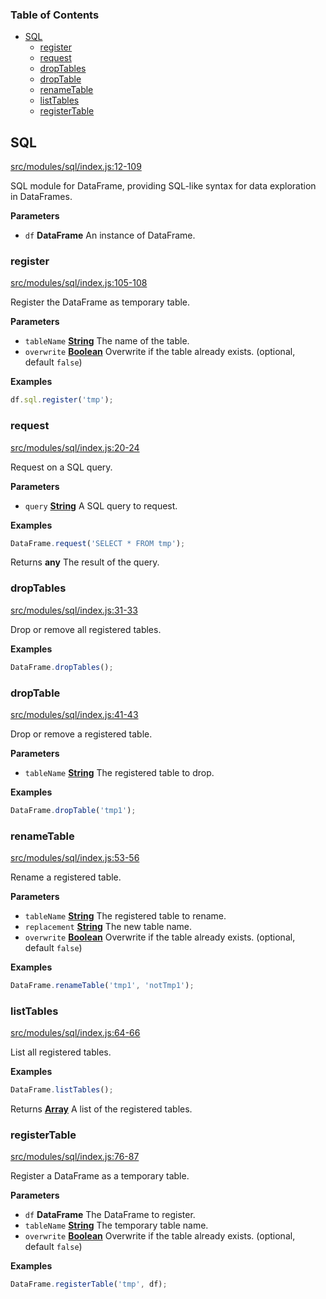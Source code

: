 <!-- Generated by documentation.js. Update this documentation by updating the source code. -->

### Table of Contents

-   [SQL][1]
    -   [register][2]
    -   [request][3]
    -   [dropTables][4]
    -   [dropTable][5]
    -   [renameTable][6]
    -   [listTables][7]
    -   [registerTable][8]

## SQL

[src/modules/sql/index.js:12-109][9]

SQL module for DataFrame, providing SQL-like syntax for data exploration in DataFrames.

**Parameters**

-   `df` **DataFrame** An instance of DataFrame.

### register

[src/modules/sql/index.js:105-108][10]

Register the DataFrame as temporary table.

**Parameters**

-   `tableName` **[String][11]** The name of the table.
-   `overwrite` **[Boolean][12]** Overwrite if the table already exists. (optional, default `false`)

**Examples**

```javascript
df.sql.register('tmp');
```

### request

[src/modules/sql/index.js:20-24][13]

Request on a SQL query.

**Parameters**

-   `query` **[String][11]** A SQL query to request.

**Examples**

```javascript
DataFrame.request('SELECT * FROM tmp');
```

Returns **any** The result of the query.

### dropTables

[src/modules/sql/index.js:31-33][14]

Drop or remove all registered tables.

**Examples**

```javascript
DataFrame.dropTables();
```

### dropTable

[src/modules/sql/index.js:41-43][15]

Drop or remove a registered table.

**Parameters**

-   `tableName` **[String][11]** The registered table to drop.

**Examples**

```javascript
DataFrame.dropTable('tmp1');
```

### renameTable

[src/modules/sql/index.js:53-56][16]

Rename a registered table.

**Parameters**

-   `tableName` **[String][11]** The registered table to rename.
-   `replacement` **[String][11]** The new table name.
-   `overwrite` **[Boolean][12]** Overwrite if the table already exists. (optional, default `false`)

**Examples**

```javascript
DataFrame.renameTable('tmp1', 'notTmp1');
```

### listTables

[src/modules/sql/index.js:64-66][17]

List all registered tables.

**Examples**

```javascript
DataFrame.listTables();
```

Returns **[Array][18]** A list of the registered tables.

### registerTable

[src/modules/sql/index.js:76-87][19]

Register a DataFrame as a temporary table.

**Parameters**

-   `df` **DataFrame** The DataFrame to register.
-   `tableName` **[String][11]** The temporary table name.
-   `overwrite` **[Boolean][12]** Overwrite if the table already exists. (optional, default `false`)

**Examples**

```javascript
DataFrame.registerTable('tmp', df);
```

[1]: #sql

[2]: #register

[3]: #request

[4]: #droptables

[5]: #droptable

[6]: #renametable

[7]: #listtables

[8]: #registertable

[9]: https://github.com/Gmousse/dataframe-js/blob/760bec1e0c859c1f2c6d838211e7a8467214e216/src/modules/sql/index.js#L12-L109 "Source code on GitHub"

[10]: https://github.com/Gmousse/dataframe-js/blob/760bec1e0c859c1f2c6d838211e7a8467214e216/src/modules/sql/index.js#L105-L108 "Source code on GitHub"

[11]: https://developer.mozilla.org/docs/Web/JavaScript/Reference/Global_Objects/String

[12]: https://developer.mozilla.org/docs/Web/JavaScript/Reference/Global_Objects/Boolean

[13]: https://github.com/Gmousse/dataframe-js/blob/760bec1e0c859c1f2c6d838211e7a8467214e216/src/modules/sql/index.js#L20-L24 "Source code on GitHub"

[14]: https://github.com/Gmousse/dataframe-js/blob/760bec1e0c859c1f2c6d838211e7a8467214e216/src/modules/sql/index.js#L31-L33 "Source code on GitHub"

[15]: https://github.com/Gmousse/dataframe-js/blob/760bec1e0c859c1f2c6d838211e7a8467214e216/src/modules/sql/index.js#L41-L43 "Source code on GitHub"

[16]: https://github.com/Gmousse/dataframe-js/blob/760bec1e0c859c1f2c6d838211e7a8467214e216/src/modules/sql/index.js#L53-L56 "Source code on GitHub"

[17]: https://github.com/Gmousse/dataframe-js/blob/760bec1e0c859c1f2c6d838211e7a8467214e216/src/modules/sql/index.js#L64-L66 "Source code on GitHub"

[18]: https://developer.mozilla.org/docs/Web/JavaScript/Reference/Global_Objects/Array

[19]: https://github.com/Gmousse/dataframe-js/blob/760bec1e0c859c1f2c6d838211e7a8467214e216/src/modules/sql/index.js#L76-L87 "Source code on GitHub"
